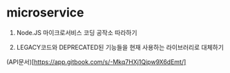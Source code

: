 # microservice

1. Node.JS 마이크로서비스 코딩 공작소 따라하기

2. LEGACY코드와 DEPRECATED된 기능들을 현재 사용하는 라이브러리로 대체하기

(API문서)[https://app.gitbook.com/s/-Mkq7HXj1Qipw9X6dEmt/]